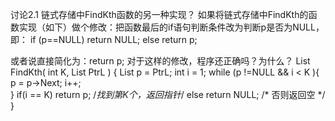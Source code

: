 讨论2.1 链式存储中FindKth函数的另一种实现？
如果将链式存储中FindKth的函数实现（如下）做个修改：把函数最后的if语句判断条件改为判断p是否为NULL，即：
if (p==NULL) return NULL;
else return p;

或者说直接简化为：return p;
对于这样的修改，程序还正确吗？为什么？
List FindKth( int K, List PtrL )
{     List  p = PtrL;
       int  i = 1;
       while (p !=NULL && i < K ){
              p = p->Next;
              i++;  
       }
       if(i == K) return p;    /*找到第K个，返回指针*/
       else  return NULL;    /* 否则返回空 */
}

